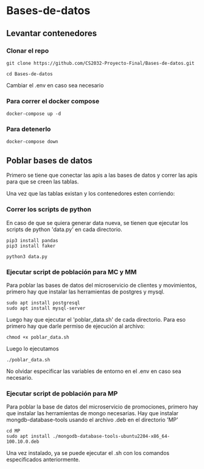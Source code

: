 # Bases-de-datos
## Levantar contenedores
### Clonar el repo
```
git clone https://github.com/CS2032-Proyecto-Final/Bases-de-datos.git

cd Bases-de-datos
```
Cambiar el .env en caso sea necesario
### Para correr el docker compose
```
docker-compose up -d
```
### Para detenerlo
```
docker-compose down
```
## Poblar bases de datos
Primero se tiene que conectar las apis a las bases de datos y correr las apis para que se creen las tablas.

Una vez que las tablas existan y los contenedores esten corriendo:
### Correr los scripts de python
En caso de que se quiera generar data nueva, se tienen que ejecutar los scripts de python 'data.py' en cada directorio.
```
pip3 install pandas
pip3 install faker

python3 data.py
```
### Ejecutar script de población para MC y MM
Para poblar las bases de datos del microservicio de clientes y movimientos, primero hay que instalar las herramientas de postgres y mysql.

```
sudo apt install postgresql
sudo apt install mysql-server
```

Luego hay que ejecutar el 'poblar_data.sh' de cada directorio. Para eso primero hay que darle permiso de ejecución al archivo:
```
chmod +x poblar_data.sh
```
Luego lo ejecutamos
```
./poblar_data.sh
```
No olvidar especificar las variables de entorno en el .env en caso sea necesario.
### Ejecutar script de población para MP
Para poblar la base de datos del microservicio de promociones, primero hay que instalar las herramientas de mongo necesarias. Hay que instalar mongdb-database-tools usando el archivo .deb en el directorio 'MP'
```
cd MP
sudo apt install ./mongodb-database-tools-ubuntu2204-x86_64-100.10.0.deb
```
Una vez instalado, ya se puede ejecutar el .sh con los comandos especificados anteriormente.